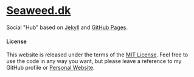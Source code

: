 [Seaweed.dk](http://seaweed.dk)
=======================
Social "Hub" based on [Jekyll](http://jekyllrb.com) and [GitHub Pages](https://pages.github.com).

#### License
This website is released under the terms of the [MIT License](http://opensource.org/licenses/MIT). Feel free to use the code in any way you want, but please leave a reference to my GitHub profile or [Personal Website](http://christiantang.dk).
